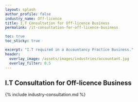```yaml
---
layout: splash 
author_profile: false 
industry_name: Off-licence
title: I.T Consultation for Off-licence Business
permalink: /it-consultation-for-off-licence-business

toc: true
toc_sticky: true

excerpt: "I.T required in a Accountancy Practice Business."
header:
  overlay_image: /assets/images/industries/accountant.jpg
  overlay_filter: 0.5 
---
```


## I.T Consultation for Off-licence Business

{% include industry-consultation.md %}
